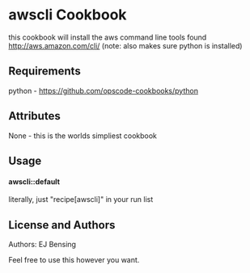 awscli Cookbook
===============

this cookbook will install the aws command line tools found http://aws.amazon.com/cli/ (note: also makes sure python is installed)

Requirements
------------

python - https://github.com/opscode-cookbooks/python

Attributes
----------
None - this is the worlds simpliest cookbook

Usage
-----
#### awscli::default

literally, just "recipe[awscli]" in your run list

License and Authors
-------------------
Authors: EJ Bensing

Feel free to use this however you want.
